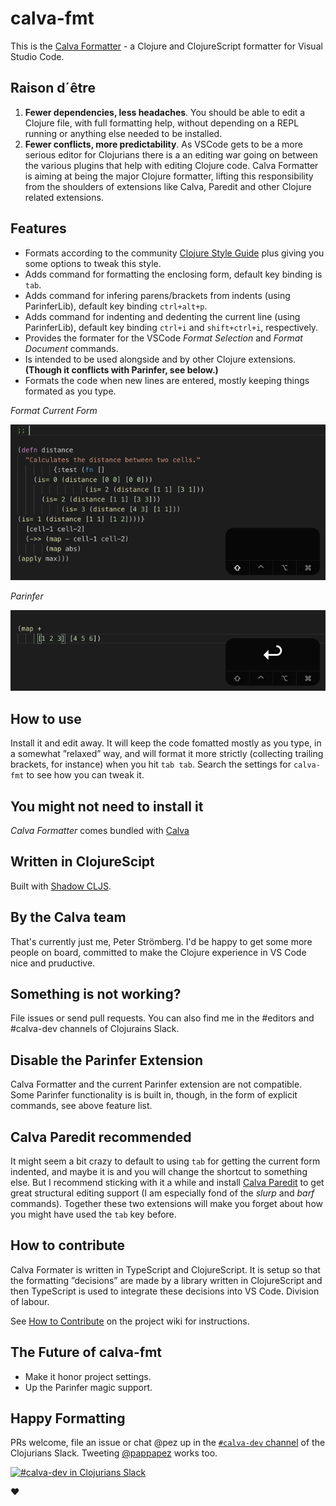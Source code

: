 # calva-fmt

This is the [Calva Formatter](https://marketplace.visualstudio.com/items?itemName=cospaia.calva-fmt) - a Clojure and ClojureScript formatter for Visual Studio Code.

## Raison d´être

1. **Fewer dependencies, less headaches**. You should be able to edit a Clojure file, with full formatting help, without depending on a REPL running or anything else needed to be installed.
1. **Fewer conflicts, more predictability**. As VSCode gets to be a more serious editor for Clojurians there is a an editing war going on between the various plugins that help with editing Clojure code. Calva Formatter is aiming at being the major Clojure formatter, lifting this responsibility from the shoulders of extensions like Calva, Paredit and other Clojure related extensions.

## Features

* Formats according to the community [Clojure Style Guide](https://github.com/bbatsov/clojure-style-guide) plus giving you some options to tweak this style.
* Adds command for formatting the enclosing form, default key binding is `tab`.
* Adds command for infering parens/brackets from indents (using ParinferLib), default key binding `ctrl+alt+p`.
* Adds command for indenting and dedenting the current line (using ParinferLib), default key binding `ctrl+i` and `shift+ctrl+i`, respectively.
* Provides the formater for the VSCode *Format Selection* and *Format Document* commands.
* Is intended to be used alongside and by other Clojure extensions. **(Though it conflicts with Parinfer, see below.)**
* Formats the code when new lines are entered, mostly keeping things formated as you type.

_Format Current Form_

![Format Current Form](/assets/format-current-form.gif)

_Parinfer_

![Format Current Form](/assets/parinfer.gif)

## How to use

Install it and edit away. It will keep the code fomatted mostly as you type, in a somewhat ”relaxed” way, and will format it more strictly (collecting trailing brackets, for instance) when you hit `tab tab`. Search the settings for `calva-fmt` to see how you can tweak it.


## You might not need to install it

*Calva Formatter* comes bundled with [Calva](https://marketplace.visualstudio.com/items?itemName=cospaia.clojure4vscode)

## Written in ClojureScipt

Built with [Shadow CLJS](http://shadow-cljs.org/).

## By the Calva team

That's currently just me, Peter Strömberg. I'd be happy to get some more people on board, committed to make the Clojure experience in VS Code nice and pruductive.

## Something is not working?

File issues or send pull requests. You can also find me in the #editors and #calva-dev channels of Clojurains Slack.


## Disable the Parinfer Extension

Calva Formatter and the current Parinfer extension are not compatible. Some Parinfer functionality is is built in, though, in the form of explicit commands, see above feature list.

## Calva Paredit recommended

It might seem a bit crazy to default to using `tab` for getting the current form indented, and maybe it is and you will change the shortcut to something else. But I recommend sticking with it a while and install [Calva Paredit](https://marketplace.visualstudio.com/items?itemName=cospaia.paredit-revived) to get great structural editing support (I am especially fond of the *slurp* and *barf* commands). Together these two extensions will make you forget about how you might have used the `tab` key before.

## How to contribute

Calva Formater is written in TypeScript and ClojureScript. It is setup so that the formatting ”decisions” are made by a library written in ClojureScript and then TypeScript is used to integrate these decisions into VS Code. Division of labour.

See [How to Contribute](https://github.com/BetterThanTomorrow/calva-fmt/wiki/How-to-Contribute) on the project wiki for instructions.

## The Future of calva-fmt
* Make it honor project settings.
* Up the Parinfer magic support.


## Happy Formatting

PRs welcome, file an issue or chat @pez up in the [`#calva-dev` channel](https://clojurians.slack.com/messages/calva-dev/) of the Clojurians Slack. Tweeting [@pappapez](https://twitter.com/pappapez) works too.

[![#calva-dev in Clojurians Slack](https://img.shields.io/badge/clojurians-calva--dev-blue.svg?logo=slack)](https://clojurians.slack.com/messages/calva-dev/)

❤️
